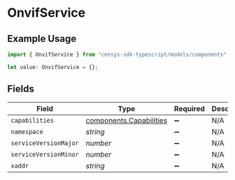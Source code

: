 # OnvifService

## Example Usage

```typescript
import { OnvifService } from "censys-sdk-typescript/models/components";

let value: OnvifService = {};
```

## Fields

| Field                                                              | Type                                                               | Required                                                           | Description                                                        |
| ------------------------------------------------------------------ | ------------------------------------------------------------------ | ------------------------------------------------------------------ | ------------------------------------------------------------------ |
| `capabilities`                                                     | [components.Capabilities](../../models/components/capabilities.md) | :heavy_minus_sign:                                                 | N/A                                                                |
| `namespace`                                                        | *string*                                                           | :heavy_minus_sign:                                                 | N/A                                                                |
| `serviceVersionMajor`                                              | *number*                                                           | :heavy_minus_sign:                                                 | N/A                                                                |
| `serviceVersionMinor`                                              | *number*                                                           | :heavy_minus_sign:                                                 | N/A                                                                |
| `xaddr`                                                            | *string*                                                           | :heavy_minus_sign:                                                 | N/A                                                                |